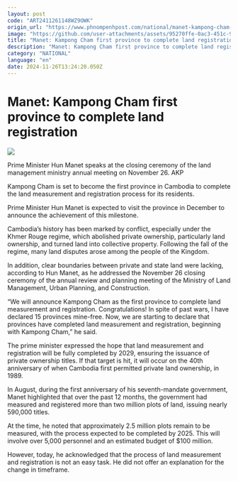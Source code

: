 ```yaml
---
layout: post
code: "ART2411261148WZ9OWK"
origin_url: "https://www.phnompenhpost.com/national/manet-kampong-cham-first-province-to-complete-land-registration"
image: "https://github.com/user-attachments/assets/95270ffe-0ac3-451c-947e-6a3be54b0570"
title: "Manet: Kampong Cham first province to complete land registration"
description: "​​Manet: Kampong Cham first province to complete land registration​"
category: "NATIONAL"
language: "en"
date: 2024-11-26T13:24:20.050Z
---
```


# Manet: Kampong Cham first province to complete land registration

![](https://github.com/user-attachments/assets/7ec98fac-9bb3-45f4-92ce-cff7f43b3741)

Prime Minister Hun Manet speaks at the closing ceremony of the land management ministry annual meeting on November 26. AKP

Kampong Cham is set to become the first province in Cambodia to complete the land measurement and registration process for its residents. 

Prime Minister Hun Manet is expected to visit the province in December to announce the achievement of this milestone.

Cambodia’s history has been marked by conflict, especially under the Khmer Rouge regime, which abolished private ownership, particularly land ownership, and turned land into collective property. Following the fall of the regime, many land disputes arose among the people of the Kingdom.

In addition, clear boundaries between private and state land were lacking, according to Hun Manet, as he addressed the November 26 closing ceremony of the annual review and planning meeting of the Ministry of Land Management, Urban Planning, and Construction.

“We will announce Kampong Cham as the first province to complete land measurement and registration. Congratulations! In spite of past wars, I have declared 15 provinces mine-free. Now, we are starting to declare that provinces have completed land measurement and registration, beginning with Kampong Cham,” he said. 

The prime minister expressed the hope that land measurement and registration will be fully completed by 2029, ensuring the issuance of private ownership titles. If that target is hit, it will occur on the 40th anniversary of when Cambodia first permitted private land ownership, in 1989.

In August, during the first anniversary of his seventh-mandate government, Manet highlighted that over the past 12 months, the government had measured and registered more than two million plots of land, issuing nearly 590,000 titles.

At the time, he noted that approximately 2.5 million plots remain to be measured, with the process expected to be completed by 2025. This will involve over 5,000 personnel and an estimated budget of $100 million.

However, today, he acknowledged that the process of land measurement and registration is not an easy task. He did not offer an explanation for the change in timeframe.